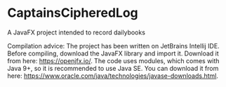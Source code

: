# CaptainsCipheredLog
A JavaFX project intended to record dailybooks

Compilation advice: The project has been written on JetBrains Intellij IDE. Before compiling, download the JavaFX library and import it. Download it from here: https://openjfx.io/. The code uses modules, which comes with Java 9+, so it is recommended to use Java SE. You can download it from here: https://www.oracle.com/java/technologies/javase-downloads.html. 
